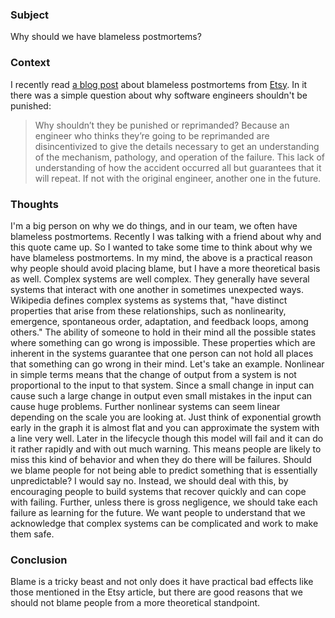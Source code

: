 ### Subject
Why should we have blameless postmortems?

### Context
I recently read [a blog post](https://codeascraft.com/2012/05/22/blameless-postmortems/) about blameless postmortems from [Etsy](https://www.etsy.com/).
In it there was a simple question about why software engineers shouldn't be punished:
>Why shouldn’t they be punished or reprimanded?
>Because an engineer who thinks they’re going to be reprimanded are disincentivized to give the details necessary to get an understanding of the mechanism, pathology, and operation of the failure.
>This lack of understanding of how the accident occurred all but guarantees that it will repeat.
>If not with the original engineer, another one in the future.

### Thoughts
I'm a big person on why we do things, and in our team, we often have blameless postmortems.
Recently I was talking with a friend about why and this quote came up.
So I wanted to take some time to think about why we have blameless postmortems.
In my mind, the above is a practical reason why people should avoid placing blame, but I have a more theoretical basis as well.
Complex systems are well complex.
They generally have several systems that interact with one another in sometimes unexpected ways.
Wikipedia defines complex systems as systems that, "have distinct properties that arise from these relationships, such as nonlinearity, emergence, spontaneous order, adaptation, and feedback loops, among others."
The ability of someone to hold in their mind all the possible states where something can go wrong is impossible.
These properties which are inherent in the systems guarantee that one person can not hold all places that something can go wrong in their mind.
Let's take an example.
Nonlinear in simple terms means that the change of output from a system is not proportional to the input to that system.
Since a small change in input can cause such a large change in output even small mistakes in the input can cause huge problems.
Further nonlinear systems can seem linear depending on the scale you are looking at.
Just think of exponential growth early in the graph it is almost flat and you can approximate the system with a line very well.
Later in the lifecycle though this model will fail and it can do it rather rapidly and with out much warning.
This means people are likely to miss this kind of behavior and when they do there will be failures.
Should we blame people for not being able to predict something that is essentially unpredictable?
I would say no.
Instead, we should deal with this, by encouraging people to build systems that recover quickly and can cope with failing.
Further, unless there is gross negligence, we should take each failure as learning for the future.
We want people to understand that we acknowledge that complex systems can be complicated and work to make them safe.

### Conclusion
Blame is a tricky beast and not only does it have practical bad effects like those mentioned in the Etsy article, but there are good reasons that we should not blame people from a more theoretical standpoint.
